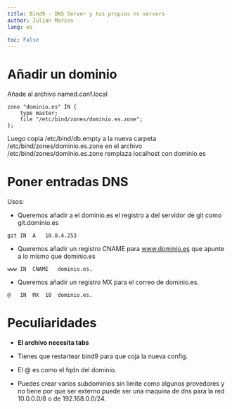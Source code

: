 ```yaml
---
title: Bind9 - DNS Server y tus propios ns servers
author: Julian Marcos
lang: es

toc: False
---
```

# Añadir un **dominio**
Añade al archivo named.conf.local
```
zone "dominio.es" IN {
	type master;
	file "/etc/bind/zones/dominio.es.zone";
};
```
Luego copia /etc/bind/db.empty a la nueva carpeta /etc/bind/zones/dominio.es.zone
en el archivo /etc/bind/zones/dominio.es.zone remplaza localhost con dominio.es

# Poner entradas DNS
Usos:


- Queremos añadir a el dominio.es el registro a del servidor de git como git.dominio.es
```
git	IN	A	10.0.4.253
```

- Queremos añadir un registro CNAME para www.dominio.es que apunte a lo mismo que dominio.es
```
www	IN	CNAME	dominio.es.
```

- Queremos añadir un registro MX para el correo de dominio.es.
```
@	IN	MX	10	dominio.es.
```

# Peculiaridades

- **El archivo necesita tabs**

- Tienes que restartear bind9 para que coja la nueva config.

- El @ es como el fqdn del dominio.

- Puedes crear varios subdominios sin limite como algunos provedores y no tiene por que ser externo
puede ser una maquina de dns para la red 10.0.0.0/8 o de 192.168.0.0/24.
